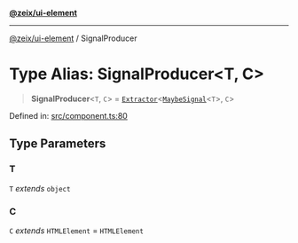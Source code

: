 [**@zeix/ui-element**](../README.md)

***

[@zeix/ui-element](../globals.md) / SignalProducer

# Type Alias: SignalProducer\<T, C\>

> **SignalProducer**\<`T`, `C`\> = [`Extractor`](Extractor.md)\<[`MaybeSignal`](MaybeSignal.md)\<`T`\>, `C`\>

Defined in: [src/component.ts:80](https://github.com/zeixcom/ui-element/blob/0e9cacf03a8f95418720628d5174fbb006152743/src/component.ts#L80)

## Type Parameters

### T

`T` *extends* `object`

### C

`C` *extends* `HTMLElement` = `HTMLElement`
